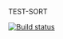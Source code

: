 TEST-SORT

[![Build status](https://ci.appveyor.com/api/projects/status/2otkwy58vr5jysn8?svg=true)](https://ci.appveyor.com/project/tat-tik/test-sort)